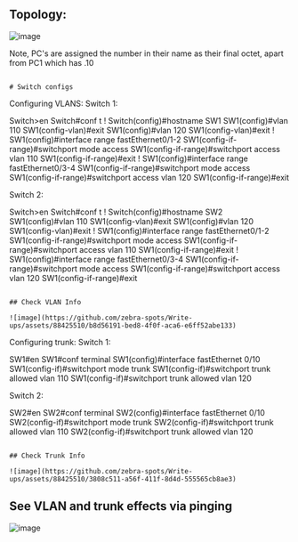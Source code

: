 ## Topology:

![image](https://github.com/zebra-spots/Write-ups/assets/88425510/e12f5cfb-bef0-442c-8f58-1ca5a299628e)

Note, PC's are assigned the number in their name as their final octet, apart from PC1 which has .10

~~~~~~~~~~~~~~~~~~~~~~~~~~~~~~~~~~~~~~~~~~~~~~~~~~~~~~~~

# Switch configs

~~~~~~~~~~~~~~~~~~~~~~~~~~~~~~~~~~~~~~~~~~~~~~~~~~~~~~~~

Configuring VLANS:
Switch 1:

Switch>en
Switch#conf t
!
Switch(config)#hostname SW1
SW1(config)#vlan 110
SW1(config-vlan)#exit
SW1(config)#vlan 120
SW1(config-vlan)#exit
!
SW1(config)#interface range fastEthernet0/1-2
SW1(config-if-range)#switchport mode access 
SW1(config-if-range)#switchport access vlan 110
SW1(config-if-range)#exit
!
SW1(config)#interface range fastEthernet0/3-4
SW1(config-if-range)#switchport mode access 
SW1(config-if-range)#switchport access vlan 120
SW1(config-if-range)#exit

Switch 2:

Switch>en
Switch#conf t
!
Switch(config)#hostname SW2
SW1(config)#vlan 110
SW1(config-vlan)#exit
SW1(config)#vlan 120
SW1(config-vlan)#exit
!
SW1(config)#interface range fastEthernet0/1-2
SW1(config-if-range)#switchport mode access 
SW1(config-if-range)#switchport access vlan 110
SW1(config-if-range)#exit
!
SW1(config)#interface range fastEthernet0/3-4
SW1(config-if-range)#switchport mode access 
SW1(config-if-range)#switchport access vlan 120
SW1(config-if-range)#exit

~~~~~~~~~~~~~~~~~~~~~~~~~~~~~~~~~~~~~~~~~~~~~~~~~~~~~~~~

## Check VLAN Info

![image](https://github.com/zebra-spots/Write-ups/assets/88425510/b8d56191-bed8-4f0f-aca6-e6ff52abe133)

~~~~~~~~~~~~~~~~~~~~~~~~~~~~~~~~~~~~~~~~~~~~~~~~~~~~~~~~

Configuring trunk:
Switch 1:

SW1#en
SW1#conf terminal 
SW1(config)#interface fastEthernet 0/10
SW1(config-if)#switchport mode trunk 
SW1(config-if)#switchport trunk allowed vlan 110
SW1(config-if)#switchport trunk allowed vlan 120

Switch 2:

SW2#en
SW2#conf terminal 
SW2(config)#interface fastEthernet 0/10
SW2(config-if)#switchport mode trunk 
SW2(config-if)#switchport trunk allowed vlan 110
SW2(config-if)#switchport trunk allowed vlan 120

~~~~~~~~~~~~~~~~~~~~~~~~~~~~~~~~~~~~~~~~~~~~~~~~~~~~~~~~

## Check Trunk Info

![image](https://github.com/zebra-spots/Write-ups/assets/88425510/3808c511-a56f-411f-8d4d-555565cb8ae3)

~~~~~~~~~~~~~~~~~~~~~~~~~~~~~~~~~~~~~~~~~~~~~~~~~~~~~~~~

## See VLAN and trunk effects via pinging

![image](https://github.com/zebra-spots/Write-ups/assets/88425510/c51f5d80-6224-4420-8cd8-fa2079128df3)

~~~~~~~~~~~~~~~~~~~~~~~~~~~~~~~~~~~~~~~~~~~~~~~~~~~~~~~~
